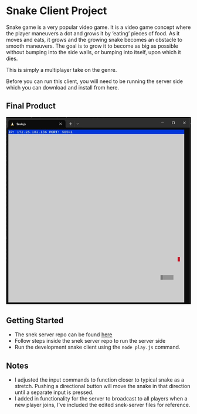 # Snake Client Project

Snake game is a very popular video game. It is a video game concept where the player maneuvers a dot and grows it by ‘eating’ pieces of food. As it moves and eats, it grows and the growing snake becomes an obstacle to smooth maneuvers. The goal is to grow it to become as big as possible without bumping into the side walls, or bumping into itself, upon which it dies.

This is simply a multiplayer take on the genre.

Before you can run this client, you will need to be running the server side which you can download and install from here. 

## Final Product

!["snek game with player joined"](/assets/Snek.JPG)


## Getting Started

- The snek server repo can be found [here](https://github.com/lighthouse-labs/snek-multiplayer)
- Follow steps inside the snek server repo to run the server side
- Run the development snake client using the `node play.js` command.

## Notes

- I adjusted the input commands to function closer to typical snake as a stretch. Pushing a directional button will move the snake in that direction until a separate input is pressed.
- I added in functionality for the server to broadcast to all players when a new player joins, I've included the edited snek-server files for reference.